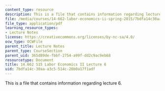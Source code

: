 ```yaml
---
content_type: resource
description: This is a file that contains information regarding lecture 6.
file: /media/courses/14-662-labor-economics-ii-spring-2015/7bdfa14c30aaa3c5514c28b0a17f1adf_MIT14_662S15_lecnotes6.pdf
file_type: application/pdf
learning_resource_types:
- Lecture Notes
license: https://creativecommons.org/licenses/by-nc-sa/4.0/
ocw_type: OCWFile
parent_title: Lecture Notes
parent_type: CourseSection
parent_uid: 365d89de-fbbf-2754-a99f-dd2c9ac9eb68
resourcetype: Document
title: 14.662 S15 Labor Economics II Lecture 6
uid: 7bdfa14c-30aa-a3c5-514c-28b0a17f1adf
---
```

This is a file that contains information regarding lecture 6.